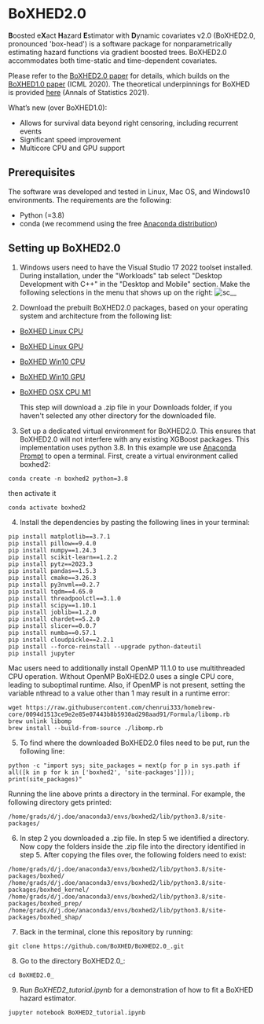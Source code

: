 # BoXHED2.0

**B**oosted e**X**act **H**azard **E**stimator with **D**ynamic covariates v2.0 (BoXHED2.0, pronounced 'box-head') is a software package for nonparametrically estimating hazard functions via gradient boosted trees. BoXHED2.0 accommodates both time-static and time-dependent covariates.

Please refer to the [BoXHED2.0 paper](https://arxiv.org/abs/2103.12591) for details, which builds on the [BoXHED1.0 paper](http://proceedings.mlr.press/v119/wang20o/wang20o.pdf) (ICML 2020). The theoretical underpinnings for BoXHED is provided [here](https://projecteuclid.org/journals/annals-of-statistics/volume-49/issue-4/Boosted-nonparametric-hazards-with-time-dependent-covariates/10.1214/20-AOS2028.full) (Annals of Statistics 2021).

What’s new (over BoXHED1.0):
 - Allows for survival data beyond right censoring, including recurrent events
 - Significant speed improvement
 - Multicore CPU and GPU support

## Prerequisites
The software was developed and tested in Linux, Mac OS, and Windows10 environments. The requirements are the following:
- Python (=3.8)
- conda  (we recommend using the free [Anaconda distribution](https://docs.anaconda.com/anaconda/install/))


## Setting up BoXHED2.0
1. Windows users need to have the Visual Studio 17 2022 toolset installed.
   During installation, under the "Workloads" tab select "Desktop Development with C++" in the "Desktop and Mobile" section. Make the following selections in the menu that shows up on the right:
![sc__](https://user-images.githubusercontent.com/34462617/201495851-c7d02796-31e0-4181-9eba-78065d2a5f59.png)

2. Download the prebuilt BoXHED2.0 packages, based on your operating system and architecture from the following list:
* [BoXHED Linux CPU](https://www.dropbox.com/scl/fi/bi5bkae5ahzedej5gskdl/boxhed_linux_cpu.zip?rlkey=il9zv150xncw5awk9i7hhvzu4&dl=0)
* [BoXHED Linux GPU](https://www.dropbox.com/scl/fi/f5b51d3njlr61fjpk98w0/boxhed_linux_gpu.zip?rlkey=l41bb5egv9ies5v48mvcs20f2&dl=0)
* [BoXHED Win10 CPU](https://www.dropbox.com/scl/fi/kpz0y8ko7s4aqwdpx5gwu/boxhed_win10_cpu.zip?rlkey=qgy4mkbl78b4vk73tg1m8t32q&dl=0)
* [BoXHED Win10 GPU](https://www.dropbox.com/scl/fi/wxqfsztoogdsawcev0b6o/boxhed_win10_gpu.zip?rlkey=vc22sgypo9c2oqf2kvkgdhvip&dl=0)
* [BoXHED OSX CPU M1](https://www.dropbox.com/scl/fi/2rztizbhhm7h8rigl2gmb/boxhed_osx_cpu_M1.zip?rlkey=q9232o0pphhd0eoq5ggbiyzhk&dl=0)
  
  This step will download a .zip file in your Downloads folder, if you haven't selected any other directory for the downloaded file.

3. Set up a dedicated virtual environment for BoXHED2.0. This ensures that BoXHED2.0 will not interfere with any existing XGBoost packages. This implementation uses python 3.8. In this example we use [Anaconda Prompt](https://docs.anaconda.com/anaconda/install/) to open a terminal. First, create a virtual environment called boxhed2:
```
conda create -n boxhed2 python=3.8
```

then activate it
```
conda activate boxhed2
```

4. Install the dependencies by pasting the following lines in your terminal:
```
pip install matplotlib==3.7.1
pip install pillow==9.4.0
pip install numpy==1.24.3
pip install scikit-learn==1.2.2
pip install pytz==2023.3
pip install pandas==1.5.3
pip install cmake==3.26.3
pip install py3nvml==0.2.7
pip install tqdm==4.65.0
pip install threadpoolctl==3.1.0
pip install scipy==1.10.1
pip install joblib==1.2.0
pip install chardet==5.2.0
pip install slicer==0.0.7
pip install numba==0.57.1
pip install cloudpickle==2.2.1
pip install --force-reinstall --upgrade python-dateutil
pip install jupyter
```

Mac users need to additionally install OpenMP 11.1.0 to use multithreaded CPU operation. Without OpenMP BoXHED2.0 uses a single CPU core, leading to suboptimal runtime. Also, if OpenMP is not present, setting the variable nthread to a value other than 1 may result in a runtime error:
```
wget https://raw.githubusercontent.com/chenrui333/homebrew-core/0094d1513ce9e2e85e07443b8b5930ad298aad91/Formula/libomp.rb
brew unlink libomp
brew install --build-from-source ./libomp.rb
```

5. To find where the downloaded BoXHED2.0 files need to be put, run the following line:
```
python -c "import sys; site_packages = next(p for p in sys.path if all([k in p for k in ['boxhed2', 'site-packages']])); print(site_packages)"
```

Running the line above prints a directory in the terminal. For example, the following directory gets printed:
```
/home/grads/d/j.doe/anaconda3/envs/boxhed2/lib/python3.8/site-packages/
```

6. In step 2 you downloaded a .zip file. In step 5 we identified a directory. Now copy the folders inside the .zip file into the directory identified in step 5.
After copying the files over, the following folders need to exist:
```
/home/grads/d/j.doe/anaconda3/envs/boxhed2/lib/python3.8/site-packages/boxhed/
/home/grads/d/j.doe/anaconda3/envs/boxhed2/lib/python3.8/site-packages/boxhed_kernel/
/home/grads/d/j.doe/anaconda3/envs/boxhed2/lib/python3.8/site-packages/boxhed_prep/
/home/grads/d/j.doe/anaconda3/envs/boxhed2/lib/python3.8/site-packages/boxhed_shap/
```

7. Back in the terminal, clone this repository by running:
```
git clone https://github.com/BoXHED/BoXHED2.0_.git
```

8. Go to the directory BoXHED2.0_:
```
cd BoXHED2.0_
```

9. Run *BoXHED2_tutorial.ipynb* for a demonstration of how to fit a BoXHED hazard estimator.
```
jupyter notebook BoXHED2_tutorial.ipynb
```
